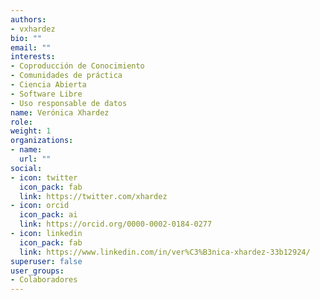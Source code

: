 ```yaml
---
authors:
- vxhardez
bio: ""
email: ""
interests:
- Coproducción de Conocimiento
- Comunidades de práctica
- Ciencia Abierta
- Software Libre 
- Uso responsable de datos
name: Verónica Xhardez
role:
weight: 1
organizations:
- name: 
  url: ""
social:
- icon: twitter
  icon_pack: fab
  link: https://twitter.com/xhardez
- icon: orcid
  icon_pack: ai
  link: https://orcid.org/0000-0002-0184-0277
- icon: linkedin
  icon_pack: fab
  link: https://www.linkedin.com/in/ver%C3%B3nica-xhardez-33b12924/
superuser: false
user_groups:
- Colaboradores
---
```

